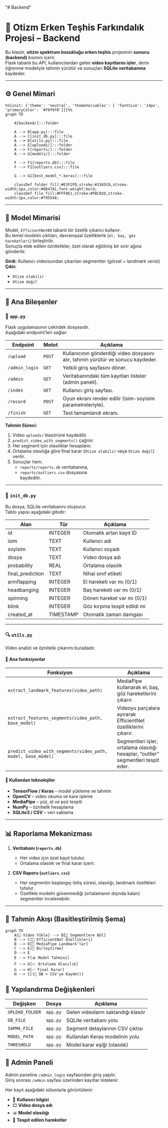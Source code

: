"# Backend" 
# 🧩 Otizm Erken Teşhis Farkındalık Projesi – Backend

Bu klasör, **otizm spektrum bozukluğu erken teşhis** projesinin **sunucu (backend)** kısmını içerir.  
Flask tabanlı bu API, kullanıcılardan gelen **video kayıtlarını işler**, derin öğrenme modeliyle tahmin yürütür ve sonuçları **SQLite veritabanına** kaydeder.

---

## ⚙️ Genel Mimari

```mermaid
%%{init: {'theme': 'neutral', 'themeVariables': { 'fontSize': '14px', 'primaryColor': '#f0f0f0'}}}%%
graph TD

    A[backend/]:::folder

    A --> B[app.py]:::file
    A --> C[init_db.py]:::file
    A --> D[utils.py]:::file
    A --> E[uploads/]:::folder
    A --> F[reports/]:::folder
    A --> G[models/]:::folder

    F --> F1[reports.db]:::file
    F --> F2[outliers.csv]:::file

    G --> G1[best_model_*.keras]:::file

    classDef folder fill:#E3F2FD,stroke:#1565C0,stroke-width:1px,color:#0D47A1,font-weight:bold;
    classDef file fill:#FFF8E1,stroke:#FBC02D,stroke-width:1px,color:#795548;

```
---

## 🧠 Model Mimarisi

Model, `EfficientNetB0` tabanlı bir özellik çıkarıcı kullanır.  
Bu temel modelin çıktıları, davranışsal özelliklerle (`el, baş, göz hareketleri`) birleştirilir.  
Sonuçta elde edilen öznitelikler, özel olarak eğitilmiş bir sinir ağına gönderilir.

**Girdi:** Kullanıcı videosundan çıkarılan segmentler (görsel + landmark verisi)  
**Çıktı:**  
- `Otizm olabilir`  
- `Otizm değil`

---

## 🧾 Ana Bileşenler

### 📂 `app.py`

Flask uygulamasının çekirdek dosyasıdır.  
Aşağıdaki endpoint’leri sağlar:

| Endpoint | Metot | Açıklama |
|-----------|--------|-----------|
| `/upload` | `POST` | Kullanıcının gönderdiği video dosyasını alır, tahmin yürütür ve sonucu kaydeder. |
| `/admin_login` | `GET` | Yetkili giriş sayfasını döner. |
| `/admin` | `GET` | Veritabanındaki tüm kayıtları listeler (admin paneli). |
| `/index` | `GET` | Kullanıcı giriş sayfası. |
| `/record` | `POST` | Oyun ekranı render edilir (isim-soyisim parametreleriyle). |
| `/finish` | `GET` | Test tamamlandı ekranı. |

**Tahmin Süreci:**
1. Video `uploads/` klasörüne kaydedilir.  
2. `predict_video_with_segments()` çağrılır.  
3. Her segment için olasılıklar hesaplanır.  
4. Ortalama olasılığa göre final karar (`Otizm olabilir` veya `Otizm değil`) verilir.  
5. Sonuçlar hem:
   - `reports/reports.db` veritabanına,  
   - `reports/outliers.csv` dosyasına  
   kaydedilir.

---

### 🧱 `init_db.py`
Bu dosya, SQLite veritabanını oluşturur.  
Tablo yapısı aşağıdaki gibidir:

| Alan | Tür | Açıklama |
|------|-----|-----------|
| id | INTEGER | Otomatik artan kayıt ID |
| isim | TEXT | Kullanıcı adı |
| soyisim | TEXT | Kullanıcı soyadı |
| dosya | TEXT | Video dosya adı |
| probability | REAL | Ortalama olasılık |
| final_prediction | TEXT | Nihai sınıf etiketi |
| armflapping | INTEGER | El hareketi var mı (0/1) |
| headbanging | INTEGER | Baş hareketi var mı (0/1) |
| spinning | INTEGER | Dönen hareket var mı (0/1) |
| blink | INTEGER | Göz kırpma tespit edildi mi |
| created_at | TIMESTAMP | Otomatik zaman damgası |

---

### 🔍 `utils.py`
Video analizi ve öznitelik çıkarımı buradadır.

#### 📌 Ana fonksiyonlar

| Fonksiyon | Açıklama |
|------------|-----------|
| `extract_landmark_features(video_path)` | MediaPipe kullanarak el, baş, göz hareketlerini çıkarır. |
| `extract_features_segments(video_path, base_model)` | Videoyu parçalara ayırarak EfficientNet özelliklerini çıkarır. |
| `predict_video_with_segments(video_path, model, base_model)` | Segmentleri işler, ortalama olasılığı hesaplar, “outlier” segmentleri tespit eder. |

#### 🧩 Kullanılan teknolojiler
- **TensorFlow / Keras** – model yükleme ve tahmin  
- **OpenCV** – video okuma ve kare işleme  
- **MediaPipe** – yüz, el ve poz tespiti  
- **NumPy** – öznitelik hesaplama  
- **SQLite3 / CSV** – veri saklama  

---

## 📊 Raporlama Mekanizması

1. **Veritabanı (`reports.db`)**  
   - Her video için özet kayıt tutulur.  
   - Ortalama olasılık ve final karar içerir.  

2. **CSV Raporu (`outliers.csv`)**  
   - Her segmentin başlangıç-bitiş süresi, olasılığı, landmark özellikleri tutulur.  
   - Özellikle modelin güvenmediği (ortalamanın dışında kalan) segmentler incelenebilir.

---
## 🧮 Tahmin Akışı (Basitleştirilmiş Şema)

```mermaid
graph TD
    A[🎥 Video Yükle] --> B[🔹 Segmentlere Böl]
    B --> C[🧠 EfficientNet Özellikleri]
    B --> D[🩻 MediaPipe Landmark'lar]
    C --> E[🔀 Birleştirme]
    D --> E
    E --> F[📊 Model Tahmini]
    F --> G[📈 Ortalama Olasılık]
    G --> H[✅ Final Karar]
    H --> I[(💾 DB + CSV'ye Kaydet)]
```

## 🧰 Yapılandırma Değişkenleri

| Değişken | Dosya | Açıklama |
|-----------|--------|----------|
| `UPLOAD_FOLDER` | `app.py` | Gelen videoların saklandığı klasör |
| `DB_FILE` | `app.py` | SQLite veritabanı yolu |
| `SAPMA_FILE` | `app.py` | Segment detaylarının CSV çıktısı |
| `MODEL_PATH` | `app.py` | Kullanılan Keras modelinin yolu |
| `THRESHOLD` | `app.py` | Model karar eşiği (olasılık) |


## 🔐 Admin Paneli

Admin paneline `/admin_login` sayfasından giriş yapılır.  
Giriş sonrası `/admin` sayfası üzerinden kayıtlar listelenir.

Her kayıt aşağıdaki sütunlarla görüntülenir:

- 👤 **Kullanıcı bilgisi**  
- 🎞️ **Video dosya adı**  
- 📊 **Model olasılığı**  
- 🧩 **Tespit edilen hareketler**

